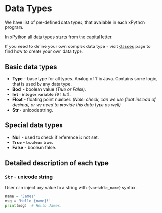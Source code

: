 # Data Types

We have list of pre-defined data types, that available in each xPython program.

In xPython all data types starts from the capital letter.

If you need to define your own complex data type - visit [classes](Classes.md) page
to find how to create your own data type.


## Basic data types

 - **Type** - base type for all types. Analog of `T` in Java. Contains some logic, that is used by any data type.
 - **Bool** - boolean value *(True or False)*.
 - **Int** - integer variable *(64 bit)*.
 - **Float** - floating point number. *(Note: check, can we use float instead of decimal,
   or we need to provide this data type as well).*
 - **Str** - unicode string.

## Special data types

 - **Null** - used to check if reference is not set.
 - **True** - boolean true.
 - **False** - boolean false.

## Detailed description of each type

### `Str` - unicode string

User can inject any value to a string with `{variable_name}` syntax.

```python
name = 'James'
msg = 'Hello {name}!'
print(msg)  # Hello James!
```
